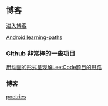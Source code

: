 ## 博客

[进入博客](https://github.com/TrustTheBoy/blog/issues)

[Android learning-paths](./Android)

### Github 非常棒的一些项目

[用动画的形式呈现解LeetCode题目的思路](https://github.com/MisterBooo/LeetCodeAnimation)

### 博客

[poetries](http://blog.poetries.top/archives/)

